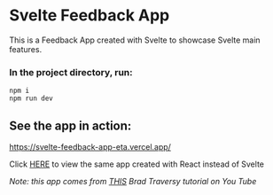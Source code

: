 # Svelte Feedback App

This is a Feedback App created with Svelte to showcase Svelte main features.

### In the project directory, run:

`npm i`  
`npm run dev`

## **See the app in action:**
https://svelte-feedback-app-eta.vercel.app/

Click [HERE](https://github.com/emanuelefavero/react-feedback-app) to view the same app created with React instead of Svelte

_Note: this app comes from [THIS](https://www.youtube.com/watch?v=3TVy6GdtNuQ&t=428s) Brad Traversy tutorial on You Tube_
